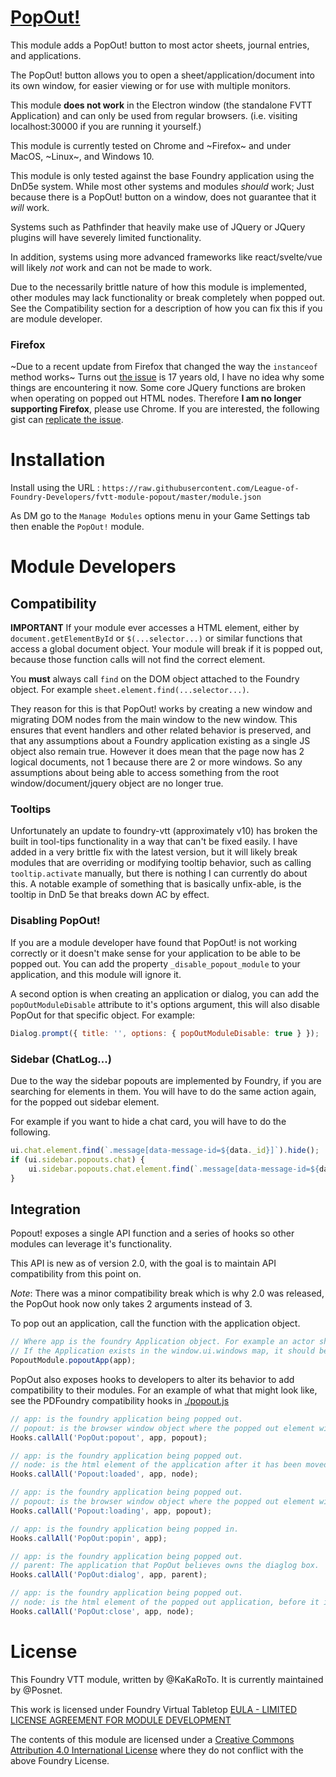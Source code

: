# [PopOut!](https://foundryvtt.com/packages/popout)

This module adds a PopOut! button to most actor sheets, journal entries, and applications.

The PopOut! button allows you to open a sheet/application/document into its own window, for easier viewing or for use with multiple monitors.

This module **does not work** in the Electron window (the standalone FVTT Application) and can only be used from regular browsers. (i.e. visiting localhost:30000 if you are running it yourself.)

This module is currently tested on Chrome and ~Firefox~ and under MacOS, ~Linux~, and Windows 10.

This module is only tested against the base Foundry application using the DnD5e system. While most other systems and modules _should_ work; Just because there is a PopOut! button on a window, does not guarantee that it _will_ work.

Systems such as Pathfinder that heavily make use of JQuery or JQuery plugins will have severely limited functionality.

In addition, systems using more advanced frameworks like react/svelte/vue will likely _not_ work and can not be made to work.

Due to the necessarily brittle nature of how this module is implemented, other modules may lack functionality or break completely when popped out. See the Compatibility section for a description of how you can fix this if you are module developer.

### Firefox

~Due to a recent update from Firefox that changed the way the `instanceof` method works~ Turns out [the issue](https://bugzilla.mozilla.org/show_bug.cgi?id=339884) is 17 years old, I have no idea why some things are encountering it now. Some core JQuery functions are broken when operating on popped out HTML nodes. Therefore **I am no longer supporting Firefox**, please use Chrome. If you are interested, the following gist can [replicate the issue](https://gist.github.com/Posnet/9d87f790d4f3c64ed468559600c76302).

# Installation

Install using the URL : `https://raw.githubusercontent.com/League-of-Foundry-Developers/fvtt-module-popout/master/module.json`

As DM go to the `Manage Modules` options menu in your Game Settings tab then enable the `PopOut!` module.

# Module Developers

## Compatibility

**IMPORTANT** If your module ever accesses a HTML element, either by `document.getElementById` or `$(...selector...)` or similar functions that access a global document object. Your module will break if it is popped out, because those function calls will not find the correct element.

You **must** always call `find` on the DOM object attached to the Foundry object. For example `sheet.element.find(...selector...)`.

They reason for this is that PopOut! works by creating a new window and migrating DOM nodes from the main window to the new window.
This ensures that event handlers and other related behavior is preserved, and that any assumptions about a Foundry application existing as a single JS object also remain true.
However it does mean that the page now has 2 logical documents, not 1 because there are 2 or more windows.
So any assumptions about being able to access something from the root window/document/jquery object are no longer true.

### Tooltips

Unfortunately an update to foundry-vtt (approximately v10) has broken the built in tool-tips functionality in a way that can't be fixed easily. I have added in a very brittle fix with the latest version, but it will likely break modules that are overriding or modifying tooltip behavior, such as calling `tooltip.activate` manually, but there is nothing I can currently do about this. A notable example of something that is basically unfix-able, is the tooltip in DnD 5e that breaks down AC by effect.

### Disabling PopOut!

If you are a module developer have found that PopOut! is not working correctly or it doesn't make sense for your application to be able to be popped out. You can add the property `_disable_popout_module` to your application, and this module will ignore it.

A second option is when creating an application or dialog, you can add the `popOutModuleDisable` attribute to it's options argument, this will also disable PopOut for that specific object. For example:

```js
Dialog.prompt({ title: '', options: { popOutModuleDisable: true } });
```

### Sidebar (ChatLog...)

Due to the way the sidebar popouts are implemented by Foundry, if you are searching for elements in them. You will have to do the same action again, for the popped out sidebar element.

For example if you want to hide a chat card, you will have to do the following.

```js
ui.chat.element.find(`.message[data-message-id=${data._id}]`).hide();
if (ui.sidebar.popouts.chat) {
    ui.sidebar.popouts.chat.element.find(`.message[data-message-id=${data._id}]`).hide();
}
```

## Integration

Popout! exposes a single API function and a series of hooks so other modules can leverage it's functionality.

This API is new as of version 2.0, with the goal is to maintain API compatibility from this point on.

_Note_: There was a minor compatibility break which is why 2.0 was released, the PopOut hook now only takes 2 arguments instead of 3.

To pop out an application, call the function with the application object.

```js
// Where app is the foundry Application object. For example an actor sheet.
// If the Application exists in the window.ui.windows map, it should be able to be popped out.
PopoutModule.popoutApp(app);
```

PopOut also exposes hooks to developers to alter its behavior to add compatibility to their modules.
For an example of what that might look like, see the PDFoundry compatibility hooks in [./popout.js](./popout.js#697)

```javascript
// app: is the foundry application being popped out.
// popout: is the browser window object where the popped out element will be moved.
Hooks.callAll('PopOut:popout', app, popout);

// app: is the foundry application being popped out.
// node: is the html element of the application after it has been moved to the new window.
Hooks.callAll('Popout:loaded', app, node);

// app: is the foundry application being popped out.
// popout: is the browser window object where the popped out element will be moved.
Hooks.callAll('Popout:loading', app, popout);

// app: is the foundry application being popped in.
Hooks.callAll('PopOut:popin', app);

// app: is the foundry application being popped out.
// parent: The application that PopOut believes owns the diaglog box.
Hooks.callAll('PopOut:dialog', app, parent);

// app: is the foundry application being popped out.
// node: is the html element of the popped out application, before it is deleted or popped in.
Hooks.callAll('PopOut:close', app, node);
```

# License

This Foundry VTT module, written by @KaKaRoTo.
It is currently maintained by @Posnet.

This work is licensed under Foundry Virtual Tabletop [EULA - LIMITED LICENSE AGREEMENT FOR MODULE DEVELOPMENT](https://foundryvtt.com/article/license/)

The contents of this module are licensed under a [Creative Commons Attribution 4.0 International License](./LICENSE.txt) where they do not conflict with the above Foundry License.

